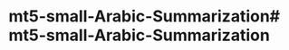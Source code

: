 # mt5-small-Arabic-Summarization#   m t 5 - s m a l l - A r a b i c - S u m m a r i z a t i o n  
 